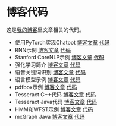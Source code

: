 # 博客代码

这是[我的博客](http://fancyerii.github.io)里文章相关的代码。

* 使用PyTorch实现Chatbot [博客文章](http://fancyerii.github.io/2019/02/14/chatbot/) [代码](./chatbot)
* RNN示例 [博客文章](http://fancyerii.github.io/2019/02/25/rnn-intro/) [代码](./rnn)
* Stanford CoreNLP示例 [博客文章]() [代码](./stanfordnlp)
* 强化学习简介 [博客文章](http://fancyerii.github.io/2019/03/01/rl1/) [代码](./rl)
* 语音关键词识别 [博客文章](http://fancyerii.github.io/2019/03/06/tf-keywords/) [代码](./tf-keywords)
* 语言模型示例 [博客文章](http://fancyerii.github.io/2019/03/08/lm/) [代码](./lm)
* pdfbox示例 [博客文章](http://fancyerii.github.io/2019/03/12/1_pdfbox/) [代码](./testpdfbox)
* Tesseract C++代码 [博客文章](http://fancyerii.github.io/2019/03/12/3_tesseract/#c%E6%8E%A5%E5%8F%A3%E7%A4%BA%E4%BE%8B) [代码](./test-tesseract-cpp)
* Tesseract Java代码 [博客文章](http://fancyerii.github.io/2019/03/12/3_tesseract/#java%E6%8E%A5%E5%8F%A3) [代码](./test-tesseract-java)
* HMM和WFST示例 [博客文章](http://fancyerii.github.io/2019/03/14/wfst-codes/) [代码](./hmm-wfst)
* mxGraph Java [博客文章]() [代码](./mxgraphjava)
